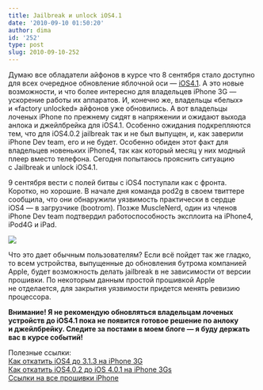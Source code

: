 ```yaml
---
title: Jailbreak и unlock iOS4.1
date: '2010-09-10 01:50:20'
author: dima
id: '252'
type: post
slug: 2010-09-10-252
---
```


Думаю все обладатели айфонов в курсе что 8 сентября стало доступно для всех очередное обновление яблочной оси — [iOS4.1](/blog/ssylki_na_vse_proshivki_iphone/2010-08-06-228). А это новые возможности, и что более интересно для владельцев iPhone 3G — ускорение работы их аппаратов. И, конечно же, владельцы «белых» и «factory unlocked» айфонов уже обновились. А вот владельцы лоченых iPhone по прежнему сидят в напряжении и ожидают выхода анлока и джейлбрейка для iOS4.1. Особенно ожидания подкрепляются тем, что для iOS4.0.2 jailbreak так и не был выпущен, и, как заверили iPhone Dev team, его и не будет. Особенно обиден этот факт для владельцев новеньких iPhone4, так как который месяц у них модный плеер вместо телефона. Сегодня попытаюсь прояснить ситуацию с Jailbreak и unlock iOS4.1.

9 сентября вести с полей битвы с iOS4 поступали как с фронта. Коротко, но хорошие. В начале дня команда pod2g в своем твиттере сообщила, что они обнаружили уязвимость практически в сердце iOS4 — в загрузчике (bootrom). Позже MuscleNerd, один из членов iPhone Dev team подтвердил работоспособность эксплоита на iPhone4, iPod4G и iPad.

[![](/_bl/2/s75162970.jpg)](/_bl/2/75162970.png "Нажмите, для просмотра в полном размере...")

Что это дает обычным пользователям? Если всё пойдет так же гладко, то всем устройства, выпущенные до обновления бутрома компанией Apple, будет возможность делать jailbreak в не зависимости от версии прошивки. По некоторым данным простой прошивкой Apple не отделается, для закрытия уязвимости придется менять ревизию процессора.

**Внимание! Я не рекомендую обновляться владельцам лоченых устройств до iOS4.1 пока не появится готовое решение по анлоку и джейлбрейку. Следите за постами в моем блоге — я буду держать вас в курсе событий!**

Полезные ссылки:  
[Как откатить iOS4 до 3.1.3 на iPhone 3G](/blog/kak_otkatit_proshivku_4_0_do_3_1_3_na_iphone_3g/2010-07-28-227)  
[Как откатить iOS4.0.2 до iOS 4.0.1 на iPhone 3Gs](/blog/kak_otkatit_proshivku_ios4_0_2_do_4_0_1_ili_4_0_na_iphone_3gs/2010-09-03-247)  
[Ссылки на все прошивки iPhone](/blog/ssylki_na_vse_proshivki_iphone/2010-08-06-228)